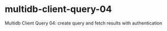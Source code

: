 # multidb-client-query-04
Multidb Client Query 04: create query and fetch results with authentication
